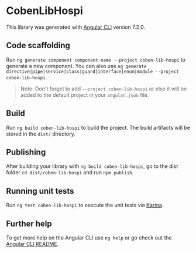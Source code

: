 # CobenLibHospi

This library was generated with [Angular CLI](https://github.com/angular/angular-cli) version 7.2.0.

## Code scaffolding

Run `ng generate component component-name --project coben-lib-hospi` to generate a new component. You can also use `ng generate directive|pipe|service|class|guard|interface|enum|module --project coben-lib-hospi`.
> Note: Don't forget to add `--project coben-lib-hospi` or else it will be added to the default project in your `angular.json` file. 

## Build

Run `ng build coben-lib-hospi` to build the project. The build artifacts will be stored in the `dist/` directory.

## Publishing

After building your library with `ng build coben-lib-hospi`, go to the dist folder `cd dist/coben-lib-hospi` and run `npm publish`.

## Running unit tests

Run `ng test coben-lib-hospi` to execute the unit tests via [Karma](https://karma-runner.github.io).

## Further help

To get more help on the Angular CLI use `ng help` or go check out the [Angular CLI README](https://github.com/angular/angular-cli/blob/master/README.md).
